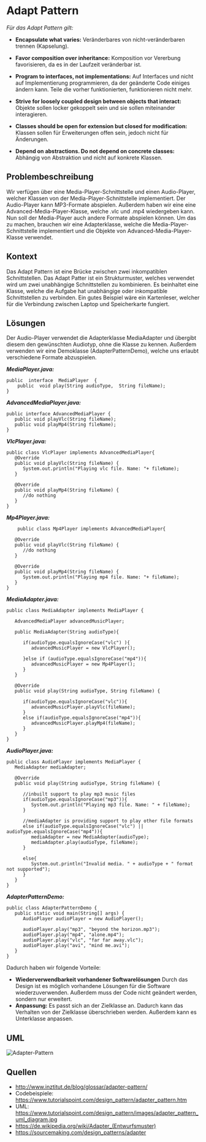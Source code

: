 
Adapt Pattern
========================
*Für das Adapt Pattern gilt:*

 - **Encapsulate what varies:** 
 Veränderbares von nicht-veränderbaren trennen (Kapselung).
 
 - **Favor composition over inheritance:**
 Komposition vor Vererbung favorisieren, da es in der Laufzeit veränderbar ist.
 
 - **Program to interfaces, not implementations:**
 Auf Interfaces und nicht auf Implementierung programmieren, da der geänderte Code einiges ändern kann. Teile die vorher funktionierten, funktionieren nicht mehr.
 
 - **Strive for loosely coupled design between objects that interact:**
Objekte sollen locker gekoppelt sein und sie sollen miteinander interagieren.

 -  **Classes should be open for extension but closed for modification:**
Klassen sollen für Erweiterungen offen sein, jedoch nicht für Änderungen.

 -  **Depend on abstractions. Do not depend on concrete classes:**
Abhängig von Abstraktion und nicht auf konkrete Klassen.

 
Problembeschreibung
-------------------
Wir verfügen über eine Media-Player-Schnittstelle und einen Audio-Player, welcher Klassen von der Media-Player-Schnittstelle implementiert. Der Audio-Player kann MP3-Formate abspielen. 
Außerdem haben wir eine eine Advanced-Media-Player-Klasse, welche .vlc und .mp4 wiedergeben kann.
Nun soll der Media-Player auch andere Formate abspielen können. Um das zu machen, brauchen wir eine Adapterklasse, welche die Media-Player-Schnittstelle implementiert und die Objekte von Advanced-Media-Player-Klasse verwendet.

Kontext
-------------------
Das Adapt Pattern ist eine Brücke zwischen zwei inkompatiblen Schnittstellen. Das Adapt Patter ist ein Strukturmuster, welches verwendet wird um zwei unabhängige Schnittstellen zu kombinieren. Es beinhaltet eine Klasse, welche die Aufgabe hat unabhängige oder inkompatible Schnittstellen zu verbinden. Ein gutes Beispiel wäre ein Kartenleser, welcher für die Verbindung zwischen Laptop und Speicherkarte fungiert.

Lösungen
--------
 Der Audio-Player verwendet die Adapterklasse MediaAdapter und übergibt diesem den gewünschten Audiotyp, ohne die Klasse zu kennen. Außerdem verwenden wir eine Demoklasse (AdapterPatternDemo), welche uns erlaubt verschiedene Formate abzuspielen.

***MediaPlayer.java:***

	public  interface  MediaPlayer  {  
		public  void play(String audioType,  String fileName);  
	}


***AdvancedMediaPlayer.java:***
	
	public interface AdvancedMediaPlayer {	
	   public void playVlc(String fileName);
	   public void playMp4(String fileName);
	}

***VlcPlayer.java:***

	public class VlcPlayer implements AdvancedMediaPlayer{
	   @Override
	   public void playVlc(String fileName) {
	      System.out.println("Playing vlc file. Name: "+ fileName);		
	   }

	   @Override
	   public void playMp4(String fileName) {
	      //do nothing
	   }
	}

***Mp4Player.java:***
	
		public class Mp4Player implements AdvancedMediaPlayer{

	   @Override
	   public void playVlc(String fileName) {
	      //do nothing
	   }

	   @Override
	   public void playMp4(String fileName) {
	      System.out.println("Playing mp4 file. Name: "+ fileName);		
	   }
	}

***MediaAdapter.java:***

	public class MediaAdapter implements MediaPlayer {

	   AdvancedMediaPlayer advancedMusicPlayer;

	   public MediaAdapter(String audioType){
	   
	      if(audioType.equalsIgnoreCase("vlc") ){
	         advancedMusicPlayer = new VlcPlayer();			
	         
	      }else if (audioType.equalsIgnoreCase("mp4")){
	         advancedMusicPlayer = new Mp4Player();
	      }	
	   }

	   @Override
	   public void play(String audioType, String fileName) {
	   
	      if(audioType.equalsIgnoreCase("vlc")){
	         advancedMusicPlayer.playVlc(fileName);
	      }
	      else if(audioType.equalsIgnoreCase("mp4")){
	         advancedMusicPlayer.playMp4(fileName);
	      }
	   }
	}

***AudioPlayer.java:***

	public class AudioPlayer implements MediaPlayer {
	   MediaAdapter mediaAdapter; 

	   @Override
	   public void play(String audioType, String fileName) {		

	      //inbuilt support to play mp3 music files
	      if(audioType.equalsIgnoreCase("mp3")){
	         System.out.println("Playing mp3 file. Name: " + fileName);			
	      } 
	      
	      //mediaAdapter is providing support to play other file formats
	      else if(audioType.equalsIgnoreCase("vlc") || audioType.equalsIgnoreCase("mp4")){
	         mediaAdapter = new MediaAdapter(audioType);
	         mediaAdapter.play(audioType, fileName);
	      }
	      
	      else{
	         System.out.println("Invalid media. " + audioType + " format not supported");
	      }
	   }   
	}
	
***AdapterPatternDemo:***

	public class AdapterPatternDemo {
	   public static void main(String[] args) {
	      AudioPlayer audioPlayer = new AudioPlayer();

	      audioPlayer.play("mp3", "beyond the horizon.mp3");
	      audioPlayer.play("mp4", "alone.mp4");
	      audioPlayer.play("vlc", "far far away.vlc");
	      audioPlayer.play("avi", "mind me.avi");
	   }
	}
	
Dadurch haben wir folgende Vorteile:

 - **Wiederverwendbarkeit vorhandener Softwarelösungen** Durch das Design ist es möglich vorhandene Lösungen für die Software wiederzuverwenden. Außerdem muss der Code nicht geändert werden, sondern nur erweitert.
 - **Anpassung:** Es passt sich an der Zielklasse an. Dadurch kann das Verhalten von der Zielklasse überschrieben werden. Außerdem kann es Unterklasse anpassen.

UML
-----
![Adapter-Pattern](https://www.tutorialspoint.com/design_pattern/images/adapter_pattern_uml_diagram.jpg)

Quellen
-------
- http://www.inztitut.de/blog/glossar/adapter-pattern/
- Codebeispiele: https://www.tutorialspoint.com/design_pattern/adapter_pattern.htm
- UML: https://www.tutorialspoint.com/design_pattern/images/adapter_pattern_uml_diagram.jpg
- https://de.wikipedia.org/wiki/Adapter_(Entwurfsmuster)
- https://sourcemaking.com/design_patterns/adapter


